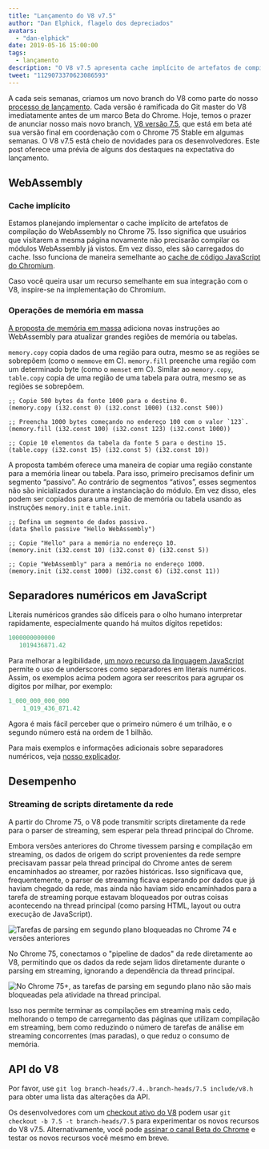 ```yaml
---
title: "Lançamento do V8 v7.5"
author: "Dan Elphick, flagelo dos depreciados"
avatars:
  - "dan-elphick"
date: 2019-05-16 15:00:00
tags:
  - lançamento
description: "O V8 v7.5 apresenta cache implícito de artefatos de compilação WebAssembly, operações de memória em massa, separadores numéricos em JavaScript e muito mais!"
tweet: "1129073370623086593"
---
```

A cada seis semanas, criamos um novo branch do V8 como parte do nosso [processo de lançamento](/docs/release-process). Cada versão é ramificada do Git master do V8 imediatamente antes de um marco Beta do Chrome. Hoje, temos o prazer de anunciar nosso mais novo branch, [V8 versão 7.5](https://chromium.googlesource.com/v8/v8.git/+log/branch-heads/7.5), que está em beta até sua versão final em coordenação com o Chrome 75 Stable em algumas semanas. O V8 v7.5 está cheio de novidades para os desenvolvedores. Este post oferece uma prévia de alguns dos destaques na expectativa do lançamento.

<!--truncate-->
## WebAssembly

### Cache implícito

Estamos planejando implementar o cache implícito de artefatos de compilação do WebAssembly no Chrome 75. Isso significa que usuários que visitarem a mesma página novamente não precisarão compilar os módulos WebAssembly já vistos. Em vez disso, eles são carregados do cache. Isso funciona de maneira semelhante ao [cache de código JavaScript do Chromium](/blog/code-caching-for-devs).

Caso você queira usar um recurso semelhante em sua integração com o V8, inspire-se na implementação do Chromium.

### Operações de memória em massa

[A proposta de memória em massa](https://github.com/webassembly/bulk-memory-operations) adiciona novas instruções ao WebAssembly para atualizar grandes regiões de memória ou tabelas.

`memory.copy` copia dados de uma região para outra, mesmo se as regiões se sobrepõem (como o `memmove` em C). `memory.fill` preenche uma região com um determinado byte (como o `memset` em C). Similar ao `memory.copy`, `table.copy` copia de uma região de uma tabela para outra, mesmo se as regiões se sobrepõem.

```wasm
;; Copie 500 bytes da fonte 1000 para o destino 0.
(memory.copy (i32.const 0) (i32.const 1000) (i32.const 500))

;; Preencha 1000 bytes começando no endereço 100 com o valor `123`.
(memory.fill (i32.const 100) (i32.const 123) (i32.const 1000))

;; Copie 10 elementos da tabela da fonte 5 para o destino 15.
(table.copy (i32.const 15) (i32.const 5) (i32.const 10))
```

A proposta também oferece uma maneira de copiar uma região constante para a memória linear ou tabela. Para isso, primeiro precisamos definir um segmento “passivo”. Ao contrário de segmentos “ativos”, esses segmentos não são inicializados durante a instanciação do módulo. Em vez disso, eles podem ser copiados para uma região de memória ou tabela usando as instruções `memory.init` e `table.init`.

```wasm
;; Defina um segmento de dados passivo.
(data $hello passive "Hello WebAssembly")

;; Copie "Hello" para a memória no endereço 10.
(memory.init (i32.const 10) (i32.const 0) (i32.const 5))

;; Copie "WebAssembly" para a memória no endereço 1000.
(memory.init (i32.const 1000) (i32.const 6) (i32.const 11))
```

## Separadores numéricos em JavaScript

Literais numéricos grandes são difíceis para o olho humano interpretar rapidamente, especialmente quando há muitos dígitos repetidos:

```js
1000000000000
   1019436871.42
```

Para melhorar a legibilidade, [um novo recurso da linguagem JavaScript](/features/numeric-separators) permite o uso de underscores como separadores em literais numéricos. Assim, os exemplos acima podem agora ser reescritos para agrupar os dígitos por milhar, por exemplo:

```js
1_000_000_000_000
    1_019_436_871.42
```

Agora é mais fácil perceber que o primeiro número é um trilhão, e o segundo número está na ordem de 1 bilhão.

Para mais exemplos e informações adicionais sobre separadores numéricos, veja [nosso explicador](/features/numeric-separators).

## Desempenho

### Streaming de scripts diretamente da rede

A partir do Chrome 75, o V8 pode transmitir scripts diretamente da rede para o parser de streaming, sem esperar pela thread principal do Chrome.

Embora versões anteriores do Chrome tivessem parsing e compilação em streaming, os dados de origem do script provenientes da rede sempre precisavam passar pela thread principal do Chrome antes de serem encaminhados ao streamer, por razões históricas. Isso significava que, frequentemente, o parser de streaming ficava esperando por dados que já haviam chegado da rede, mas ainda não haviam sido encaminhados para a tarefa de streaming porque estavam bloqueados por outras coisas acontecendo na thread principal (como parsing HTML, layout ou outra execução de JavaScript).

![Tarefas de parsing em segundo plano bloqueadas no Chrome 74 e versões anteriores](/_img/v8-release-75/before.jpg)

No Chrome 75, conectamos o "pipeline de dados" da rede diretamente ao V8, permitindo que os dados da rede sejam lidos diretamente durante o parsing em streaming, ignorando a dependência da thread principal.

![No Chrome 75+, as tarefas de parsing em segundo plano não são mais bloqueadas pela atividade na thread principal.](/_img/v8-release-75/after.jpg)

Isso nos permite terminar as compilações em streaming mais cedo, melhorando o tempo de carregamento das páginas que utilizam compilação em streaming, bem como reduzindo o número de tarefas de análise em streaming concorrentes (mas paradas), o que reduz o consumo de memória.

## API do V8

Por favor, use `git log branch-heads/7.4..branch-heads/7.5 include/v8.h` para obter uma lista das alterações da API.

Os desenvolvedores com um [checkout ativo do V8](/docs/source-code#using-git) podem usar `git checkout -b 7.5 -t branch-heads/7.5` para experimentar os novos recursos do V8 v7.5. Alternativamente, você pode [assinar o canal Beta do Chrome](https://www.google.com/chrome/browser/beta.html) e testar os novos recursos você mesmo em breve.
